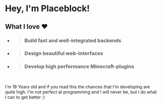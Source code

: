 # Hey, I'm Placeblock!

## What I love ❤️
- > ### Build fast and well-integrated backends
- > ### Design beautiful web-interfaces
- > ### Develop high performance Minecraft-plugins

<br />

I'm 18 Years old and if you read this the chances that I'm developing are quite high.
I'm not perfect at programming and I will never be, but I do what I can to get better :)
